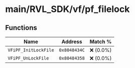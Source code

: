 # main/RVL_SDK/vf/pf_filelock

## Functions

| Name | Address | Match % |
|------|---------|---------|
| `VFiPF_InitLockFile` | `0x8048434C` | :x: (0.0%) |
| `VFiPF_UnLockFile` | `0x80484358` | :x: (0.0%) |